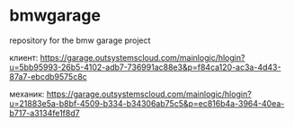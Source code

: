 # bmwgarage
repository for the bmw garage project


клиент:
https://garage.outsystemscloud.com/mainlogic/hlogin?u=5bb95993-26b5-4102-adb7-736991ac88e3&p=f84ca120-ac3a-4d43-87a7-ebcdb9575c8c

механик:
https://garage.outsystemscloud.com/mainlogic/hlogin?u=21883e5a-b8bf-4509-b334-b34306ab75c5&p=ec816b4a-3964-40ea-b717-a3134fe1f8d7

